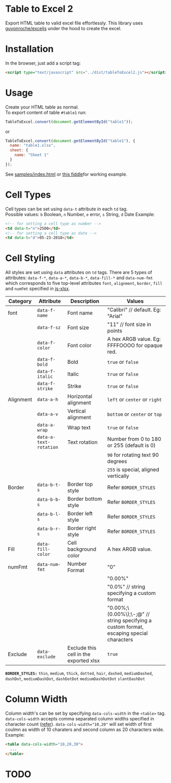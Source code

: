 # Table to Excel 2

Export HTML table to valid excel file effortlessly.
This library uses [guyonroche/exceljs](https://github.com/guyonroche/exceljs) under the hood to create the excel.

# Installation

In the browser, just add a script tag:

```html
<script type="text/javascript" src="../dist/tableToExcel2.js"></script>
```

# Usage

Create your HTML table as normal.  
To export content of table `#table1` run:

```javascript
TableToExcel.convert(document.getElementById("table1"));
```

or

```javascript
TableToExcel.convert(document.getElementById("table1"), {
  name: "table1.xlsx",
  sheet: {
    name: "Sheet 1"
  }
});
```

See [samples/index.html]() or [this fiddle](https://jsfiddle.net/rohithb/e2h4mbc5/)for working example.

# Cell Types

Cell types can be set using `data-t` attribute in each `td` tag.  
Possible values: `b` Boolean, `n` Number, `e` error, `s` String, `d` Date
Example:

```html
<!-- for setting a cell type as number -->
<td data-t="n">2500</td>
<!-- for setting a cell type as date -->
<td data-t="d">05-23-2018</td>
```

# Cell Styling

All styles are set using `data` attributes on `td` tags.
There are 5 types of attributes: `data-f-*`, `data-a-*`, `data-b-*`, `data-fill-*` and `data-num-fmt` which corresponds to five top-level attributes `font`, `alignment`, `border`, `fill` and `numFmt` specified in [js-xlsx](https://github.com/protobi/js-xlsx).

| Category  | Attribute              | Description                            | Values                                                                                      |
| --------- | ---------------------- | -------------------------------------- | ------------------------------------------------------------------------------------------- |
| font      | `data-f-name`          | Font name                              | "Calibri" // default. Eg: "Arial"                                                           |
|           | `data-f-sz`            | Font size                              | "11" // font size in points                                                                 |
|           | `data-f-color`         | Font color                             | A hex ARGB value. Eg: FFFFOOOO for opaque red.                                              |
|           | `data-f-bold`          | Bold                                   | `true` or `false`                                                                           |
|           | `data-f-italic`        | Italic                                 | `true` or `false`                                                                           |
|           | `data-f-strike`        | Strike                                 | `true` or `false`                                                                           |
| Alignment | `data-a-h`             | Horizontal alignment                   | `left` or `center` or `right`                                                               |
|           | `data-a-v`             | Vertical alignment                     | `bottom` or `center` or `top`                                                               |
|           | `data-a-wrap`          | Wrap text                              | `true` or `false`                                                                           |
|           | `data-a-text-rotation` | Text rotation                          | Number from 0 to 180 or 255 (default is 0)                                                  |
|           |                        |                                        | `90` for rotating text 90 degrees                                                           |
|           |                        |                                        | `255` is special, aligned vertically                                                        |
| Border    | `data-b-t-s`           | Border top style                       | Refer `BORDER_STYLES`                                                                       |
|           | `data-b-b-s`           | Border bottom style                    | Refer `BORDER_STYLES`                                                                       |
|           | `data-b-l-s`           | Border left style                      | Refer `BORDER_STYLES`                                                                       |
|           | `data-b-r-s`           | Border right style                     | Refer `BORDER_STYLES`                                                                       |
| Fill      | `data-fill-color`      | Cell background color                  | A hex ARGB value.                                                                           |
| numFmt    | `data-num-fmt`         | Number Format                          | "0"                                                                                         |
|           |                        |                                        | "0.00%"                                                                                     |
|           |                        |                                        | "0.0%" // string specifying a custom format                                                 |
|           |                        |                                        | "0.00%;\\(0.00%\\);\\-;@" // string specifying a custom format, escaping special characters |
| Exclude   | `data-exclude`         | Exclude this cell in the exported xlsx | `true`                                                                                      |

**`BORDER_STYLES:`** `thin`, `medium`, `thick`, `dotted`, `hair`, `dashed`, `mediumDashed`, `dashDot`, `mediumDashDot`, `dashDotDot` `mediumDashDotDot` `slantDashDot`

# Column Width

Column width's can be set by specifying `data-cols-width` in the `<table>` tag.
`data-cols-width` accepts comma separated column widths specified in character count ([refer](https://github.com/SheetJS/js-xlsx#column-properties)).
`data-cols-width="10,20"` will set width of first coulmn as width of 10 charaters and second column as 20 characters wide.
Example:

```html
<table data-cols-width="10,20,30">
  ...
</table>
```

# TODO
